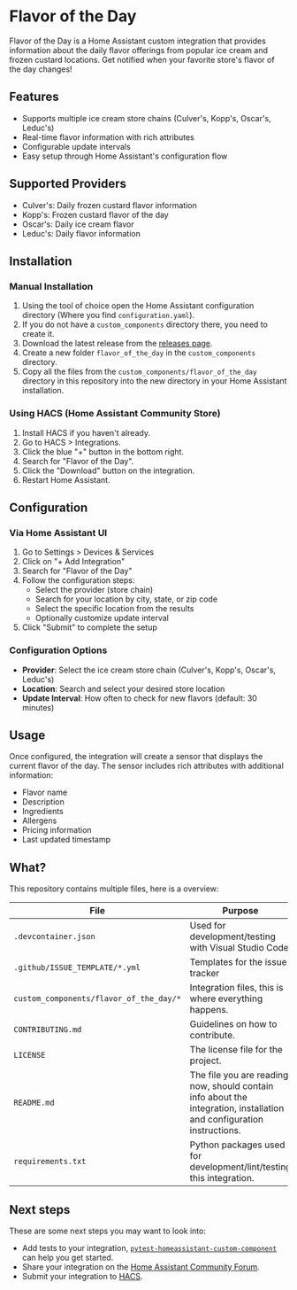 # Flavor of the Day

Flavor of the Day is a Home Assistant custom integration that provides information about the daily flavor offerings from popular ice cream and frozen custard locations. Get notified when your favorite store's flavor of the day changes!

## Features

- Supports multiple ice cream store chains (Culver's, Kopp's, Oscar's, Leduc's)
- Real-time flavor information with rich attributes
- Configurable update intervals
- Easy setup through Home Assistant's configuration flow

## Supported Providers

- Culver's: Daily frozen custard flavor information
- Kopp's: Frozen custard flavor of the day
- Oscar's: Daily ice cream flavor
- Leduc's: Daily flavor information

## Installation

### Manual Installation

1. Using the tool of choice open the Home Assistant configuration directory (Where you find `configuration.yaml`).
2. If you do not have a `custom_components` directory there, you need to create it.
3. Download the latest release from the [releases page](../../releases).
4. Create a new folder `flavor_of_the_day` in the `custom_components` directory.
5. Copy all the files from the `custom_components/flavor_of_the_day` directory in this repository into the new directory in your Home Assistant installation.

### Using HACS (Home Assistant Community Store)

1. Install HACS if you haven't already.
2. Go to HACS > Integrations.
3. Click the blue "+" button in the bottom right.
4. Search for "Flavor of the Day".
5. Click the "Download" button on the integration.
6. Restart Home Assistant.

## Configuration

### Via Home Assistant UI

1. Go to Settings > Devices & Services
2. Click on "+ Add Integration"
3. Search for "Flavor of the Day"
4. Follow the configuration steps:
   - Select the provider (store chain)
   - Search for your location by city, state, or zip code
   - Select the specific location from the results
   - Optionally customize update interval
5. Click "Submit" to complete the setup

### Configuration Options

- **Provider**: Select the ice cream store chain (Culver's, Kopp's, Oscar's, Leduc's)
- **Location**: Search and select your desired store location
- **Update Interval**: How often to check for new flavors (default: 30 minutes)

## Usage

Once configured, the integration will create a sensor that displays the current flavor of the day. The sensor includes rich attributes with additional information:

- Flavor name
- Description
- Ingredients
- Allergens
- Pricing information
- Last updated timestamp

## What?

This repository contains multiple files, here is a overview:

File | Purpose | Documentation
-- | -- | --
`.devcontainer.json` | Used for development/testing with Visual Studio Code. | [Documentation](https://code.visualstudio.com/docs/remote/containers)
`.github/ISSUE_TEMPLATE/*.yml` | Templates for the issue tracker | [Documentation](https://help.github.com/en/github/building-a-strong-community/configuring-issue-templates-for-your-repository)
`custom_components/flavor_of_the_day/*` | Integration files, this is where everything happens. | [Documentation](https://developers.home-assistant.io/docs/creating_component_index)
`CONTRIBUTING.md` | Guidelines on how to contribute. | [Documentation](https://help.github.com/en/github/building-a-strong-community/setting-guidelines-for-repository-contributors)
`LICENSE` | The license file for the project. | [Documentation](https://help.github.com/en/github/creating-cloning-and-archiving-repositories/licensing-a-repository)
`README.md` | The file you are reading now, should contain info about the integration, installation and configuration instructions. | [Documentation](https://help.github.com/en/github/writing-on-github/basic-writing-and-formatting-syntax)
`requirements.txt` | Python packages used for development/lint/testing this integration. | [Documentation](https://pip.pypa.io/en/stable/user_guide/#requirements-files)

## Next steps

These are some next steps you may want to look into:
- Add tests to your integration, [`pytest-homeassistant-custom-component`](https://github.com/MatthewFlamm/pytest-homeassistant-custom-component) can help you get started.
- Share your integration on the [Home Assistant Community Forum](https://community.home-assistant.io/).
- Submit your integration to [HACS](https://hacs.xyz/docs/publish/start).
